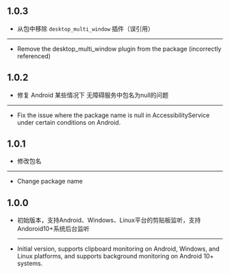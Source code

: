 ## 1.0.3
* 从包中移除 `desktop_multi_window` 插件（误引用）

---

* Remove the desktop_multi_window plugin from the package (incorrectly referenced)

## 1.0.2
* 修复 Android 某些情况下 无障碍服务中包名为null的问题

---

* Fix the issue where the package name is null in AccessibilityService under certain conditions on Android.

## 1.0.1
* 修改包名

---

* Change package name

## 1.0.0

* 初始版本，支持Android、Windows、Linux平台的剪贴板监听，支持Andoroid10+系统后台监听

  ---
* Initial version, supports clipboard monitoring on Android, Windows, and Linux platforms, and supports background monitoring on Android 10+ systems.

